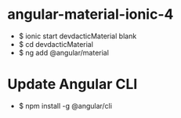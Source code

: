 # angular-material-ionic-4

* $ ionic start devdacticMaterial blank
* $ cd devdacticMaterial
* $ ng add @angular/material


# Update Angular CLI
* $ npm install -g @angular/cli
